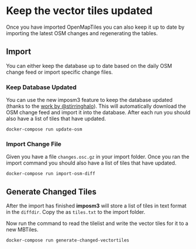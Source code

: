 # Keep the vector tiles updated

Once you have imported OpenMapTiles you can also keep it up to date by importing the latest OSM changes and
regenerating the tables.

## Import

You can either keep the database up to date based on the daily OSM change feed
or import specific change files.

### Keep Database Updated

You can use the new imposm3 feature to keep the database updated (thanks to the [work by @stirringhalo](https://github.com/openmaptiles/openmaptiles/pull/131)). This will automatically download
the OSM change feed and import it into the database.
After each run you should also have a list of tiles that have updated.

```
docker-compose run update-osm
```

### Import Change File

Given you have a file `changes.osc.gz` in your import folder. Once you ran the import command you should also have a list of tiles that have updated.

```
docker-compose run import-osm-diff
```

## Generate Changed Tiles

After the import has finished **imposm3** will store a list of tiles in text format in the `diffdir`.
Copy the as `tiles.txt` to the import folder.

Now run the command to read the tilelist and write the vector tiles for it to a new MBTiles.

```
docker-compose run generate-changed-vectortiles
```
